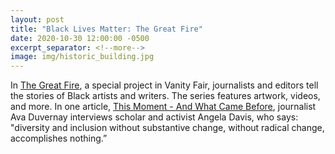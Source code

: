 ```yaml
---
layout: post
title: "Black Lives Matter: The Great Fire"
date: 2020-10-30 12:00:00 -0500
excerpt_separator: <!--more-->
image: img/historic_building.jpg
---
```


In [The Great Fire][great-fire], a special project in Vanity Fair, journalists and editors tell the stories of Black artists and writers. The series features artwork, videos, and more. In one <!--more--> article, [This Moment - And What Came Before][moment], journalist Ava Duvernay <!--more--> interviews scholar and activist Angela Davis, who says: "diversity and inclusion without substantive change, without radical change, accomplishes nothing.”

[great-fire]: http://r20.rs6.net/tn.jsp?f=001Zn7AOgGY73scmzhexdTHB9P09tx2LQ0nCmJDOlTcLsW8xiHXPpdjFUcTIeqcJhXC5kDv2H1M_edeU5GHniV-qRDh7qXuTD_bY5ATHnlMwez0O0vbhzWTx8_lZkgalrThtkw-1nqeEN2WuUB7GkNQEBYkpIbNwSRNNYYlUOuew6aIyw62p5d2W1tirCj1t-8KDF1dgiZfdhLonbQgS0Bov6w4pp046RS9&c=561HOkKGF51sWNY4PBgLFhrrjlSp94vV2tzLo4eUhDlbxNBXT_zHcw==&ch=z2I79lMymsK2I7dtj7xQW0-QsopU_PPw2qTXj1sf2xEiDK7FVlH4FQ==
[moment]: http://r20.rs6.net/tn.jsp?f=001Zn7AOgGY73scmzhexdTHB9P09tx2LQ0nCmJDOlTcLsW8xiHXPpdjFUcTIeqcJhXCiVhPBSwQAI0bO1D4pZAkQvaGf3AdfDf5GZ0DyU6RqDMElaC6N2FuJ1e1HmfCO8t1MARwbybb54yEjU6DgR7nEufASZgRK6rJIlSccjgoqikea83YNA9__rEoVWkJN6ZlqOskbXYJX97bfLBRhJT6ECaF2ppIRzIyGDeH4a5FCn-8zZRqSAA7Mt9mi5VFc9LVizpdbPD9wpuMl-MUmLreGw==&c=561HOkKGF51sWNY4PBgLFhrrjlSp94vV2tzLo4eUhDlbxNBXT_zHcw==&ch=z2I79lMymsK2I7dtj7xQW0-QsopU_PPw2qTXj1sf2xEiDK7FVlH4FQ==
